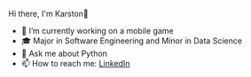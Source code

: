 
Hi there, I'm Karston👋
- 🔭 I’m currently working on a mobile game
- 🎓 Major in Software Engineering and Minor in Data Science
- 💬 Ask me about Python
- 📫 How to reach me: [LinkedIn](https://www.linkedin.com/in/karston-stegall/)
<!--
**KStegall/KStegall** is a ✨ _special_ ✨ repository because its `README.md` (this file) appears on your GitHub profile.

Here are some ideas to get you started:

- 🔭 I’m currently working on ...
- 🌱 I’m currently learning ...
- 👯 I’m looking to collaborate on ...
- 🤔 I’m looking for help with ...
- 💬 Ask me about ...
- 📫 How to reach me: ...
- 😄 Pronouns: ...
- ⚡ Fun fact: ...
-->
